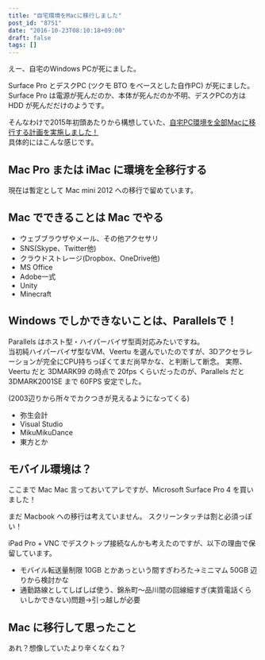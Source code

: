 ```yaml
---
title: "自宅環境をMacに移行しました"
post_id: "8751"
date: "2016-10-23T08:10:18+09:00"
draft: false
tags: []
---
```


えー、自宅のWindows PCが死にました。

Surface Pro とデスクPC (ツクモ BTO をベースとした自作PC) が死にました。  
Surface Pro は電源が死んだのか、本体が死んだのか不明、デスクPCの方は HDD が死んだだけのようです。

そんなわけで2015年初頭あたりから構想していた、[自宅PC環境を全部Macに移行する計画を実施しました！](https://twitter.com/danmaq/status/786926861414572033)  
具体的にはこんな感じです。

## Mac Pro または iMac に環境を全移行する

 現在は暫定として Mac mini 2012 への移行で留めています。

## Mac でできることは Mac でやる

  * ウェブブラウザやメール、その他アクセサリ
  * SNS(Skype、Twitter他)
  * クラウドストレージ(Dropbox、OneDrive他)
  * MS Office
  * Adobe一式
  * Unity
  * Minecraft

## Windows でしかできないことは、Parallelsで！

Parallels はホスト型・ハイパーバイザ型両対応みたいですね。  
当初純ハイパーバイザ型なVM、Veertu を選んでいたのですが、3Dアクセラレーションが完全にCPU持ちっぽくてまだ尚早かな、と判断して断念。
実際、Veertu だと 3DMARK99 の時点で 20fps くらいだったのが、Parallels だと 3DMARK2001SE まで 60FPS 安定でした。

(2003辺りから所々でカクつきが見えるようになってくる)

* 弥生会計
* Visual Studio
* MikuMikuDance
* 東方とか

## モバイル環境は？

ここまで Mac Mac 言っておいてアレですが、Microsoft Surface Pro 4 を買いました！

まだ Macbook への移行は考えていません。
スクリーンタッチは割と必須っぽい！

iPad Pro + VNC でデスクトップ接続なんかも考えたのですが、以下の理由で保留しています。

* モバイル転送量制限 10GB とかあっという間すぎわろた→ミニマム 50GB 辺りから検討かな
* 通勤路線としてしばしば使う、錦糸町〜品川間の回線細すぎ(実質電話くらいしかできない)問題→引っ越しが必要

## Mac に移行して思ったこと

 あれ？想像していたより辛くなくね？
